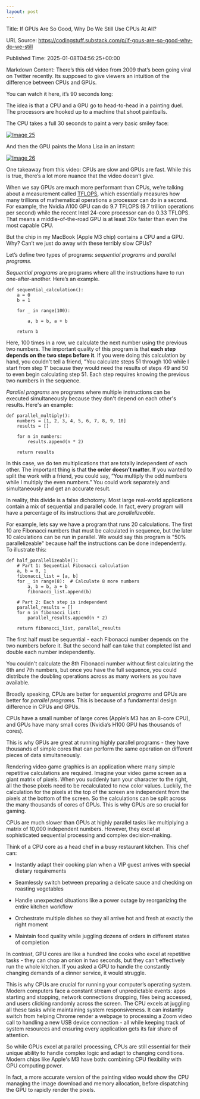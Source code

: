 ```yaml
---
layout: post
---
```

Title: If GPUs Are So Good, Why Do We Still Use CPUs At All?

URL Source: https://codingstuff.substack.com/p/if-gpus-are-so-good-why-do-we-still

Published Time: 2025-01-08T04:56:25+00:00

Markdown Content:
There’s this old video from 2009 that’s been going viral on Twitter recently. Its supposed to give viewers an intuition of the difference between CPUs and GPUs.

You can watch it here, it’s 90 seconds long:

The idea is that a CPU and a GPU go to head-to-head in a painting duel. The processors are hooked up to a machine that shoot paintballs.

The CPU takes a full 30 seconds to paint a very basic smiley face:

[![Image 25](https://substackcdn.com/image/fetch/w_1456,c_limit,f_auto,q_auto:good,fl_progressive:steep/https%3A%2F%2Fsubstack-post-media.s3.amazonaws.com%2Fpublic%2Fimages%2F0927f893-ed1e-49f4-92bb-276e16223071_2350x1288.png)](https://substackcdn.com/image/fetch/f_auto,q_auto:good,fl_progressive:steep/https%3A%2F%2Fsubstack-post-media.s3.amazonaws.com%2Fpublic%2Fimages%2F0927f893-ed1e-49f4-92bb-276e16223071_2350x1288.png)

And then the GPU paints the Mona Lisa in an instant:

[![Image 26](https://substackcdn.com/image/fetch/w_1456,c_limit,f_auto,q_auto:good,fl_progressive:steep/https%3A%2F%2Fsubstack-post-media.s3.amazonaws.com%2Fpublic%2Fimages%2Fe933aca3-5b54-4a78-8063-d6dc5b387fae_2468x1264.png)](https://substackcdn.com/image/fetch/f_auto,q_auto:good,fl_progressive:steep/https%3A%2F%2Fsubstack-post-media.s3.amazonaws.com%2Fpublic%2Fimages%2Fe933aca3-5b54-4a78-8063-d6dc5b387fae_2468x1264.png)

One takeaway from this video: CPUs are slow and GPUs are fast. While this is true, there’s a lot more nuance that the video doesn’t give.

When we say GPUs are much more performant than CPUs, we’re talking about a measurement called [TFLOPS](https://codingstuff.substack.com/p/what-are-flops-quantifying-gpu-performance), which essentially measures how many trillions of mathematical operations a processor can do in a second. For example, the Nvidia A100 GPU can do 9.7 TFLOPS (9.7 trillion operations per second) while the recent Intel 24-core processor can do 0.33 TFLOPS. That means a middle-of-the-road GPU is at least 30x faster than even the most capable CPU.

But the chip in my MacBook (Apple M3 chip) contains a CPU and a GPU. Why? Can’t we just do away with these terribly slow CPUs?

Let’s define two types of programs: _sequential programs_ and _parallel programs._

_Sequential programs_ are programs where all the instructions have to run one-after-another. Here’s an example.

```
def sequential_calculation():
    a = 0
    b = 1
   
    for _ in range(100):

        a, b = b, a + b
    
    return b
```

Here, 100 times in a row, we calculate the next number using the previous two numbers. The important quality of this program is that **each step depends on the two steps before it**. If you were doing this calculation by hand, you couldn't tell a friend, "You calculate steps 51 through 100 while I start from step 1" because they would need the results of steps 49 and 50 to even begin calculating step 51. Each step requires knowing the previous two numbers in the sequence.

_Parallel programs_ are programs where multiple instructions can be executed simultaneously because they don't depend on each other's results. Here's an example:

```
def parallel_multiply():
    numbers = [1, 2, 3, 4, 5, 6, 7, 8, 9, 10]
    results = []

    for n in numbers:
        results.append(n * 2)

    return results
```

In this case, we do ten multiplications that are totally independent of each other. The important thing is that **the order doesn’t matter.** If you wanted to split the work with a friend, you could say, “You multiply the odd numbers while I multiply the even numbers.” You could work separately and simultaneously and get an accurate result.

In reality, this divide is a false dichotomy. Most large real-world applications contain a mix of sequential and parallel code. In fact, every program will have a percentage of its instructions that are _parallelizeable_.

For example, lets say we have a program that runs 20 calculations. The first 10 are Fibonacci numbers that must be calculated in sequence, but the later 10 calculations can be run in parallel. We would say this program is "50% parallelizeable" because half the instructions can be done independently. To illustrate this:

```
def half_parallelizeable():
    # Part 1: Sequential Fibonacci calculation
    a, b = 0, 1
    fibonacci_list = [a, b]
    for _ in range(8):  # Calculate 8 more numbers
        a, b = b, a + b
        fibonacci_list.append(b)

    # Part 2: Each step is independent
    parallel_results = []
    for n in fibonacci_list:
        parallel_results.append(n * 2)
    
    return fibonacci_list, parallel_results
```

The first half must be sequential - each Fibonacci number depends on the two numbers before it. But the second half can take that completed list and double each number independently.

You couldn't calculate the 8th Fibonacci number without first calculating the 6th and 7th numbers, but once you have the full sequence, you could distribute the doubling operations across as many workers as you have available.

Broadly speaking, CPUs are better for _sequential programs_ and GPUs are better for _parallel programs._ This is because of a fundamental design difference in CPUs and GPUs.

CPUs have a small number of large cores (Apple’s M3 has an 8-core CPU), and GPUs have many small cores (Nvidia’s H100 GPU has thousands of cores).

This is why GPUs are great at running highly parallel programs - they have thousands of simple cores that can perform the same operation on different pieces of data simultaneously.

Rendering video game graphics is an application where many simple repetitive calculations are required. Imagine your video game screen as a giant matrix of pixels. When you suddenly turn your character to the right, all the those pixels need to be recalculated to new color values. Luckily, the calculation for the pixels at the top of the screen are independent from the pixels at the bottom of the screen. So the calculations can be split across the many thousands of cores of GPUs. This is why GPUs are so crucial for gaming.

CPUs are much slower than GPUs at highly parallel tasks like multiplying a matrix of 10,000 independent numbers. However, they excel at sophisticated sequential processing and complex decision-making.

Think of a CPU core as a head chef in a busy restaurant kitchen. This chef can:

*   Instantly adapt their cooking plan when a VIP guest arrives with special dietary requirements
    
*   Seamlessly switch between preparing a delicate sauce and checking on roasting vegetables
    
*   Handle unexpected situations like a power outage by reorganizing the entire kitchen workflow
    
*   Orchestrate multiple dishes so they all arrive hot and fresh at exactly the right moment
    
*   Maintain food quality while juggling dozens of orders in different states of completion
    

In contrast, GPU cores are like a hundred line cooks who excel at repetitive tasks - they can chop an onion in two seconds, but they can't effectively run the whole kitchen. If you asked a GPU to handle the constantly changing demands of a dinner service, it would struggle.

This is why CPUs are crucial for running your computer’s operating system. Modern computers face a constant stream of unpredictable events: apps starting and stopping, network connections dropping, files being accessed, and users clicking randomly across the screen. The CPU excels at juggling all these tasks while maintaining system responsiveness. It can instantly switch from helping Chrome render a webpage to processing a Zoom video call to handling a new USB device connection - all while keeping track of system resources and ensuring every application gets its fair share of attention.

So while GPUs excel at parallel processing, CPUs are still essential for their unique ability to handle complex logic and adapt to changing conditions. Modern chips like Apple's M3 have both: combining CPU flexibility with GPU computing power.

In fact, a more accurate version of the painting video would show the CPU managing the image download and memory allocation, before dispatching the GPU to rapidly render the pixels.

